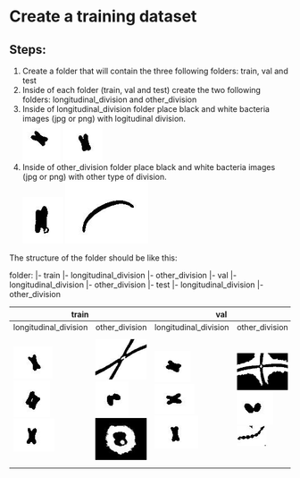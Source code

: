 # Create a training dataset

## Steps:
1. Create a folder that will contain the three following folders: train, val and test
2. Inside of each folder (train, val and test) create the two following folders: longitudinal_division and other_division
3. Inside of longitudinal_division folder place black and white bacteria images (jpg or png) with logitudinal division.<br>
![longitudinal1](longdiv_train_55.jpg) ![longitudinal2](longdiv_train_72.jpg)
4. Inside of other_division folder place black and white bacteria images (jpg or png) with other type of division.<br>
![other1](other_1.jpg) ![other2](other_2.jpg)

The structure of the folder should be like this:<br>

folder:
	|- train
         |- longitudinal_division
         |- other_division
    |- val
         |- longitudinal_division
         |- other_division
    |- test 
         |- longitudinal_division
         |- other_division

<table>
  <thead>
    <tr>
      <th colspan=4>train</th>
      <th colspan=4>val</th>
      <th colspan=4>test</th>
    </tr>
  </thead>
  <tbody>
    <tr>
      <td colspan=2>longitudinal_division</td>
      <td colspan=2>other_division</td>
      <td colspan=2>longitudinal_division</td>
      <td colspan=2>other_division</td>
      <td colspan=2>longitudinal_division</td>
      <td colspan=2>other_division</td>
    </tr>
      <td colspan=2><img src="train_long_1.jpg" alt=""></img> <img src="train_long_2.jpg" alt=""></img> <img src="train_long_3.jpg" alt=""></img>
      <td colspan=2><img src="train_other_1.jpg" alt=""></img> <img src="train_other_2.jpg" alt=""></img> <img src="train_other_3.jpg" alt=""></img>
      <td colspan=2><img src="val_long_1.jpg" alt=""></img> <img src="val_long_2.jpg" alt=""></img> <img src="val_long_3.jpg" alt=""></img>
      <td colspan=2><img src="val_other_1.jpg" alt=""></img> <img src="val_other_2.jpg" alt=""></img> <img src="val_other_3.jpg" alt=""></img>
      <td colspan=2><img src="test_long_1.jpg" alt=""></img> <img src="test_long_2.jpg" alt=""></img> <img src="test_long_3.jpg" alt=""></img>
      <td colspan=2><img src="test_other_1.jpg" alt=""></img> <img src="test_other_2.jpg" alt=""></img> <img src="test_other_3.jpg" alt=""></img>
    <tr>
    </tr>
  </tbody>
</table>
